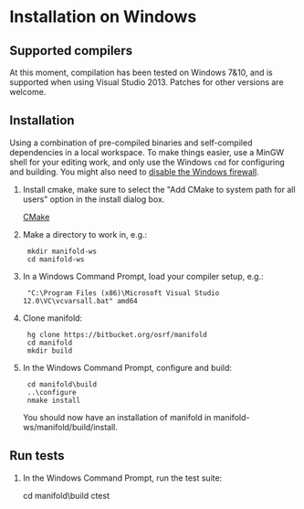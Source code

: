 # Installation on Windows

## Supported compilers

At this moment, compilation has been tested on Windows 7&10, and is supported
when using Visual Studio 2013. Patches for other versions are welcome.

## Installation

Using a combination of pre-compiled binaries and self-compiled dependencies in a
local workspace. To make things easier, use a MinGW shell for your editing work,
and only use the Windows `cmd` for configuring and building.  You might also
need to [disable the Windows firewall](http://windows.microsoft.com/en-us/windows/turn-windows-firewall-on-off#turn-windows-firewall-on-off=windows-7).

1. Install cmake, make sure to select the "Add CMake to system path for all users" option in the install dialog box.

    [CMake](https://cmake.org/download)

1. Make a directory to work in, e.g.:

        mkdir manifold-ws
        cd manifold-ws

1. In a Windows Command Prompt, load your compiler setup, e.g.:

        "C:\Program Files (x86)\Microsoft Visual Studio 12.0\VC\vcvarsall.bat" amd64

1. Clone manifold:

        hg clone https://bitbucket.org/osrf/manifold
        cd manifold
        mkdir build

1. In the Windows Command Prompt, configure and build:

	    cd manifold\build
        ..\configure
        nmake install


    You should now have an installation of manifold in manifold-ws/manifold/build/install.

## Run tests

1. In the Windows Command Prompt, run the test suite:

    cd manifold\build
    ctest
